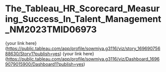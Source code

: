 # The_Tableau_HR_Scorecard_Measuring_Success_In_Talent_Management_NM2023TMID06973
{your link here} (https://public.tableau.com/app/profile/sowmiya.g3116/viz/story_16969075688630/Story1?publish=yes)
{your link here} (https://public.tableau.com/app/profile/sowmiya.g3116/viz/Dashboard_16969079015900/Dashboard1?publish=yes)
